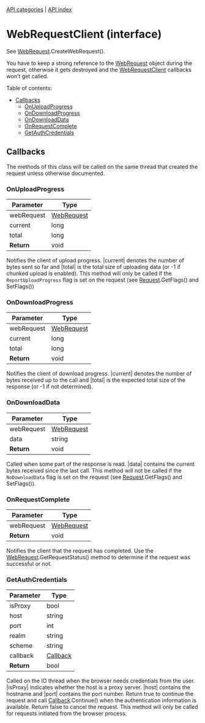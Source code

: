 [API categories](API-categories.md) | [API index](API-index.md)


# WebRequestClient (interface)

See [WebRequest](WebRequest.md).CreateWebRequest().

You have to keep a strong reference to the [WebRequest](WebRequest.md) object
during the request, otherwise it gets destroyed and
the [WebRequestClient](WebRequestClient.md) callbacks won't get called.

Table of contents:
* [Callbacks](#callbacks)
  * [OnUploadProgress](#onuploadprogress)
  * [OnDownloadProgress](#ondownloadprogress)
  * [OnDownloadData](#ondownloaddata)
  * [OnRequestComplete](#onrequestcomplete)
  * [GetAuthCredentials](#getauthcredentials)


## Callbacks

The methods of this class will be called on the same thread that
created the request unless otherwise documented.


### OnUploadProgress

| Parameter | Type |
| --- | --- |
| webRequest | [WebRequest](WebRequest.md) |
| current | long |
| total | long |
| __Return__ | void |

Notifies the client of upload progress. |current| denotes the number of
bytes sent so far and |total| is the total size of uploading data (or -1 if
chunked upload is enabled). This method will only be called if the
`ReportUploadProgress` flag is set on the request (see [Request](Request.md).GetFlags()
and SetFlags())


### OnDownloadProgress

| Parameter | Type |
| --- | --- |
| webRequest | [WebRequest](WebRequest.md) |
| current | long |
| total | long |
| __Return__ | void |

Notifies the client of download progress. |current| denotes the number of
bytes received up to the call and |total| is the expected total size of the
response (or -1 if not determined).


### OnDownloadData

| Parameter | Type |
| --- | --- |
| webRequest | [WebRequest](WebRequest.md) |
| data | string |
| __Return__ | void |

Called when some part of the response is read. |data| contains the current
bytes received since the last call. This method will not be called if the
`NoDownloadData` flag is set on the request (see [Request](Request.md).GetFlags()
and SetFlags()).


### OnRequestComplete

| Parameter | Type |
| --- | --- |
| webRequest | [WebRequest](WebRequest.md) |
| __Return__ | void |

Notifies the client that the request has completed. Use the
[WebRequest](WebRequest.md).GetRequestStatus() method to determine if the request was
successful or not.


### GetAuthCredentials

| Parameter | Type |
| --- | --- |
| isProxy | bool |
| host | string |
| port | int |
| realm | string |
| scheme | string |
| callback | [Callback](Callback.md) |
| __Return__ | bool |

 Called on the IO thread when the browser needs credentials from the user.
 |isProxy| indicates whether the host is a proxy server. |host| contains the
 hostname and |port| contains the port number. Return true to continue the
 request and call [Callback](Callback.md).Continue() when the authentication
 information is available. Return false to cancel the request. This method
 will only be called for requests initiated from the browser process.
